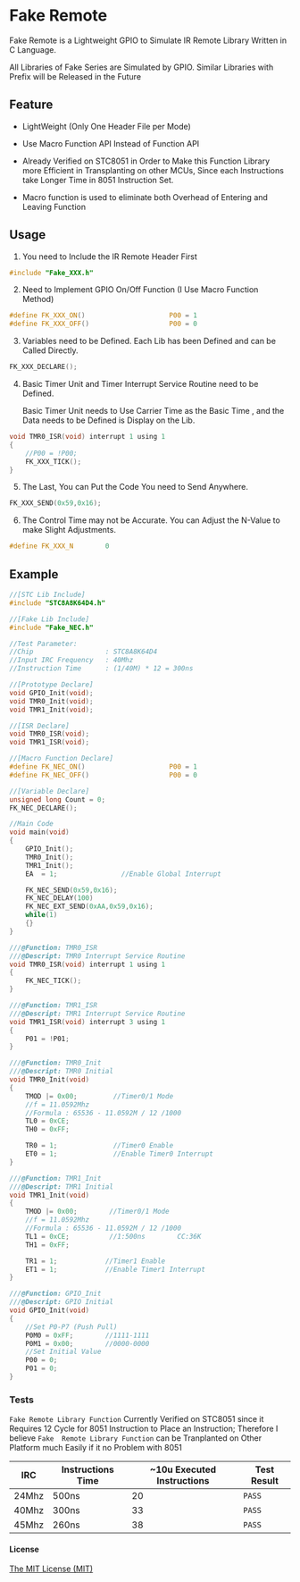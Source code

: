 # Fake Remote

Fake Remote is a Lightweight GPIO to Simulate IR Remote Library Written in C Language.

All Libraries of Fake Series are Simulated by GPIO. Similar Libraries with Prefix will be Released in the Future

## Feature

* LightWeight (Only One Header File per Mode)

* Use Macro Function API Instead of Function API

* Already Verified on STC8051 in Order to Make this Function Library more Efficient in Transplanting on other MCUs, Since each Instructions take Longer Time in 8051 Instruction Set.

* Macro function is used to eliminate both Overhead of Entering and Leaving Function

## Usage

1. You need to Include the IR Remote Header First

```c
#include "Fake_XXX.h"
```

2. Need to Implement GPIO On/Off Function (I Use Macro Function Method)

```c
#define FK_XXX_ON()                     P00 = 1
#define FK_XXX_OFF()                    P00 = 0
```

3. Variables need to be Defined. Each Lib has been Defined and can be Called Directly.

```c
FK_XXX_DECLARE();
```

4. Basic Timer Unit and Timer Interrupt Service Routine need to be Defined.
   
   Basic Timer Unit needs to Use Carrier Time as the Basic Time , and the Data needs to be Defined is Display on the Lib.

```c
void TMR0_ISR(void) interrupt 1 using 1
{
    //P00 = !P00;
    FK_XXX_TICK();
}
```

5. The Last, You can Put the Code You need to Send Anywhere.

```c
FK_XXX_SEND(0x59,0x16);
```

6. The Control Time may not be Accurate. You can Adjust the N-Value to make Slight Adjustments.

```c
#define FK_XXX_N        0
```

## Example

```c
//[STC Lib Include]
#include "STC8A8K64D4.h"

//[Fake Lib Include]
#include "Fake_NEC.h"

//Test Parameter:
//Chip                  : STC8A8K64D4
//Input IRC Frequency   : 40Mhz
//Instruction Time      : (1/40M) * 12 = 300ns

//[Prototype Declare]
void GPIO_Init(void);
void TMR0_Init(void);
void TMR1_Init(void);

//[ISR Declare]
void TMR0_ISR(void);
void TMR1_ISR(void);

//[Macro Function Declare]
#define FK_NEC_ON()                     P00 = 1
#define FK_NEC_OFF()                    P00 = 0

//[Variable Declare]
unsigned long Count = 0;
FK_NEC_DECLARE();

//Main Code
void main(void)
{
    GPIO_Init();
    TMR0_Init();
    TMR1_Init();
    EA  = 1;                //Enable Global Interrupt

    FK_NEC_SEND(0x59,0x16);
    FK_NEC_DELAY(100)
    FK_NEC_EXT_SEND(0xAA,0x59,0x16);
    while(1)
    {}
}

///@Function: TMR0_ISR
///@Descript: TMR0 Interrupt Service Routine
void TMR0_ISR(void) interrupt 1 using 1
{
    FK_NEC_TICK();
}

///@Function: TMR1_ISR
///@Descript: TMR1 Interrupt Service Routine
void TMR1_ISR(void) interrupt 3 using 1
{    
    P01 = !P01;
}

///@Function: TMR0_Init
///@Descript: TMR0 Initial
void TMR0_Init(void)
{
    TMOD |= 0x00;         //Timer0/1 Mode
    //f = 11.0592Mhz
    //Formula : 65536 - 11.0592M / 12 /1000
    TL0 = 0xCE;
    TH0 = 0xFF;

    TR0 = 1;              //Timer0 Enable
    ET0 = 1;              //Enable Timer0 Interrupt
}

///@Function: TMR1_Init
///@Descript: TMR1 Initial
void TMR1_Init(void)
{
    TMOD |= 0x00;        //Timer0/1 Mode
    //f = 11.0592Mhz
    //Formula : 65536 - 11.0592M / 12 /1000
    TL1 = 0xCE;          //1:500ns        CC:36K
    TH1 = 0xFF;

    TR1 = 1;            //Timer1 Enable
    ET1 = 1;            //Enable Timer1 Interrupt
}

///@Function: GPIO_Init
///@Descript: GPIO Initial
void GPIO_Init(void)
{
    //Set P0-P7 (Push Pull)
    P0M0 = 0xFF;        //1111-1111
    P0M1 = 0x00;        //0000-0000
    //Set Initial Value
    P00 = 0;
    P01 = 0;
}
```

### Tests

`Fake Remote Library Function` Currently Verified on STC8051 since it Requires 12 Cycle for 8051 Instruction to Place an Instruction; Therefore I believe `Fake  Remote Library Function` can be Tranplanted on Other Platform much Easily if it no Problem with 8051

| IRC   | Instructions Time | ~10u Executed Instructions | Test Result |
| ----- | ----------------- | -------------------------- | ----------- |
| 24Mhz | 500ns             | 20                         | `PASS`      |
| 40Mhz | 300ns             | 33                         | `PASS`      |
| 45Mhz | 260ns             | 38                         | `PASS`      |

#### License

[The MIT License (MIT)](http://opensource.org/licenses/mit-license.php)
